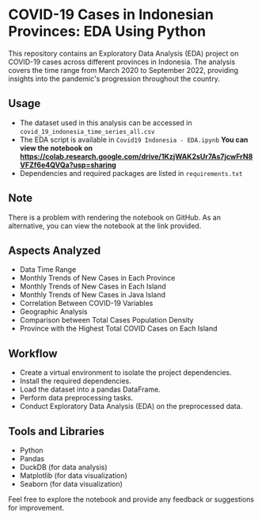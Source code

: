 # COVID-19 Cases in Indonesian Provinces: EDA Using Python

This repository contains an Exploratory Data Analysis (EDA) project on COVID-19 cases across different provinces in Indonesia. The analysis covers the time range from March 2020 to September 2022, providing insights into the pandemic's progression throughout the country. 

## Usage

- The dataset used in this analysis can be accessed in `covid_19_indonesia_time_series_all.csv`
- The EDA script is available in `Covid19 Indonesia - EDA.ipynb` **You can view the notebook on https://colab.research.google.com/drive/1KzjWAK2sUr7As7jcwFrN8VFZf6e4QVQa?usp=sharing**
- Dependencies and required packages are listed in `requirements.txt`

## Note

There is a problem with rendering the notebook on GitHub. As an alternative, you can view the notebook at the link provided.

## Aspects Analyzed

- Data Time Range
- Monthly Trends of New Cases in Each Province
- Monthly Trends of New Cases in Each Island
- Monthly Trends of New Cases in Java Island
- Correlation Between COVID-19 Variables
- Geographic Analysis
- Comparison between Total Cases Population Density
- Province with the Highest Total COVID Cases on Each Island

## Workflow

- Create a virtual environment to isolate the project dependencies.
- Install the required dependencies.
- Load the dataset into a pandas DataFrame.
- Perform data preprocessing tasks.
- Conduct Exploratory Data Analysis (EDA) on the preprocessed data.

## Tools and Libraries

- Python
- Pandas
- DuckDB (for data analysis)
- Matplotlib (for data visualization)
- Seaborn (for data visualization)

Feel free to explore the notebook and provide any feedback or suggestions for improvement.
